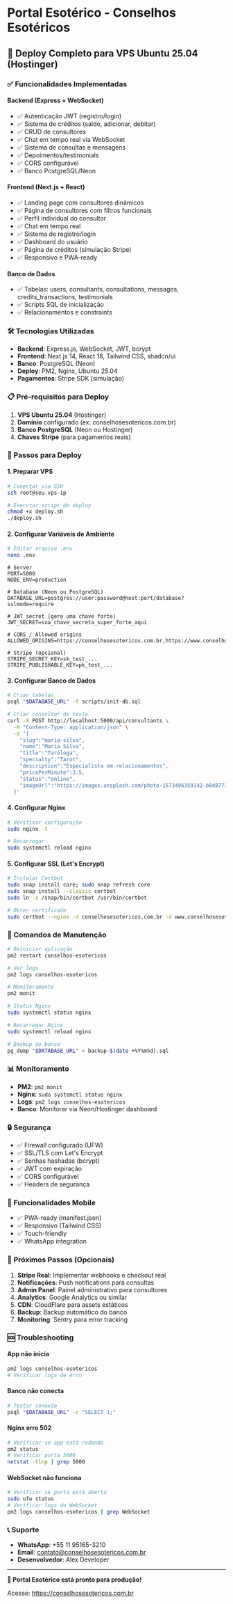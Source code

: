 # Portal Esotérico - Conselhos Esotéricos

## 🚀 Deploy Completo para VPS Ubuntu 25.04 (Hostinger)

### ✅ Funcionalidades Implementadas

#### Backend (Express + WebSocket)
- ✅ Autenticação JWT (registro/login)
- ✅ Sistema de créditos (saldo, adicionar, debitar)
- ✅ CRUD de consultores
- ✅ Chat em tempo real via WebSocket
- ✅ Sistema de consultas e mensagens
- ✅ Depoimentos/testimonials
- ✅ CORS configurável
- ✅ Banco PostgreSQL/Neon

#### Frontend (Next.js + React)
- ✅ Landing page com consultores dinâmicos
- ✅ Página de consultores com filtros funcionais
- ✅ Perfil individual do consultor
- ✅ Chat em tempo real
- ✅ Sistema de registro/login
- ✅ Dashboard do usuário
- ✅ Página de créditos (simulação Stripe)
- ✅ Responsivo e PWA-ready

#### Banco de Dados
- ✅ Tabelas: users, consultants, consultations, messages, credits_transactions, testimonials
- ✅ Scripts SQL de inicialização
- ✅ Relacionamentos e constraints

### 🛠️ Tecnologias Utilizadas

- **Backend**: Express.js, WebSocket, JWT, bcrypt
- **Frontend**: Next.js 14, React 18, Tailwind CSS, shadcn/ui
- **Banco**: PostgreSQL (Neon)
- **Deploy**: PM2, Nginx, Ubuntu 25.04
- **Pagamentos**: Stripe SDK (simulação)

### 📋 Pré-requisitos para Deploy

1. **VPS Ubuntu 25.04** (Hostinger)
2. **Domínio** configurado (ex: conselhosesotericos.com.br)
3. **Banco PostgreSQL** (Neon ou Hostinger)
4. **Chaves Stripe** (para pagamentos reais)

### 🚀 Passos para Deploy

#### 1. Preparar VPS
```bash
# Conectar via SSH
ssh root@seu-vps-ip

# Executar script de deploy
chmod +x deploy.sh
./deploy.sh
```

#### 2. Configurar Variáveis de Ambiente
```bash
# Editar arquivo .env
nano .env
```

```env
# Server
PORT=5000
NODE_ENV=production

# Database (Neon ou PostgreSQL)
DATABASE_URL=postgres://user:password@host:port/database?sslmode=require

# JWT secret (gere uma chave forte)
JWT_SECRET=sua_chave_secreta_super_forte_aqui

# CORS / Allowed origins
ALLOWED_ORIGINS=https://conselhosesotericos.com.br,https://www.conselhosesotericos.com.br

# Stripe (opcional)
STRIPE_SECRET_KEY=sk_test_...
STRIPE_PUBLISHABLE_KEY=pk_test_...
```

#### 3. Configurar Banco de Dados
```bash
# Criar tabelas
psql "$DATABASE_URL" -f scripts/init-db.sql

# Criar consultor de teste
curl -X POST http://localhost:5000/api/consultants \
  -H "Content-Type: application/json" \
  -d '{
    "slug":"maria-silva",
    "name":"Maria Silva",
    "title":"Taróloga",
    "specialty":"Tarot",
    "description":"Especialista em relacionamentos",
    "pricePerMinute":3.5,
    "status":"online",
    "imageUrl":"https://images.unsplash.com/photo-1573496359142-b8d87734a5a2?w=400&h=400&fit=crop&crop=face"
  }'
```

#### 4. Configurar Nginx
```bash
# Verificar configuração
sudo nginx -t

# Recarregar
sudo systemctl reload nginx
```

#### 5. Configurar SSL (Let's Encrypt)
```bash
# Instalar Certbot
sudo snap install core; sudo snap refresh core
sudo snap install --classic certbot
sudo ln -s /snap/bin/certbot /usr/bin/certbot

# Obter certificado
sudo certbot --nginx -d conselhosesotericos.com.br -d www.conselhosesotericos.com.br
```

### 🔧 Comandos de Manutenção

```bash
# Reiniciar aplicação
pm2 restart conselhos-esotericos

# Ver logs
pm2 logs conselhos-esotericos

# Monitoramento
pm2 monit

# Status Nginx
sudo systemctl status nginx

# Recarregar Nginx
sudo systemctl reload nginx

# Backup do banco
pg_dump "$DATABASE_URL" > backup-$(date +%Y%m%d).sql
```

### 📊 Monitoramento

- **PM2**: `pm2 monit`
- **Nginx**: `sudo systemctl status nginx`
- **Logs**: `pm2 logs conselhos-esotericos`
- **Banco**: Monitorar via Neon/Hostinger dashboard

### 🔒 Segurança

- ✅ Firewall configurado (UFW)
- ✅ SSL/TLS com Let's Encrypt
- ✅ Senhas hashadas (bcrypt)
- ✅ JWT com expiração
- ✅ CORS configurável
- ✅ Headers de segurança

### 📱 Funcionalidades Mobile

- ✅ PWA-ready (manifest.json)
- ✅ Responsivo (Tailwind CSS)
- ✅ Touch-friendly
- ✅ WhatsApp integration

### 🎯 Próximos Passos (Opcionais)

1. **Stripe Real**: Implementar webhooks e checkout real
2. **Notificações**: Push notifications para consultas
3. **Admin Panel**: Painel administrativo para consultores
4. **Analytics**: Google Analytics ou similar
5. **CDN**: CloudFlare para assets estáticos
6. **Backup**: Backup automático do banco
7. **Monitoring**: Sentry para error tracking

### 🆘 Troubleshooting

#### App não inicia
```bash
pm2 logs conselhos-esotericos
# Verificar logs de erro
```

#### Banco não conecta
```bash
# Testar conexão
psql "$DATABASE_URL" -c "SELECT 1;"
```

#### Nginx erro 502
```bash
# Verificar se app está rodando
pm2 status
# Verificar porta 5000
netstat -tlnp | grep 5000
```

#### WebSocket não funciona
```bash
# Verificar se porta está aberta
sudo ufw status
# Verificar logs do WebSocket
pm2 logs conselhos-esotericos | grep WebSocket
```

### 📞 Suporte

- **WhatsApp**: +55 11 95165-3210
- **Email**: contato@conselhosesotericos.com.br
- **Desenvolvedor**: Alex Developer

---

**🎉 Portal Esotérico está pronto para produção!**

Acesse: https://conselhosesotericos.com.br
